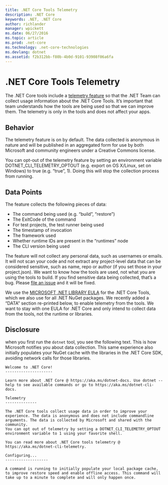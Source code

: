 ```yaml
---
title: .NET Core Tools Telemetry
description: .NET Core
keywords: .NET, .NET Core
author: richlander
manager: wpickett
ms.date: 06/27/2016
ms.topic: article
ms.prod: .net-core
ms.technology: .net-core-technologies
ms.devlang: dotnet
ms.assetid: f2b312bb-f80b-4b0d-9101-93908f06a6fa
---
```


.NET Core Tools Telemetry
=========================

The .NET Core tools include a [telemetry feature](https://github.com/dotnet/cli/pull/2145) so that the .NET Team can collect usage information about the .NET Core Tools. It’s important that team understands how the tools are being used so that we can improve them. The telemetry is only in the tools and does not affect your apps.

Behavior
--------

The telemetry feature is on by default. The data collected is anonymous in nature and will be published in an aggregated form for use by both Microsoft and community engineers under a Creative Commons license.

You can opt-out of the telemetry feature by setting an environment variable DOTNET_CLI_TELEMETRY_OPTOUT (e.g. export on OS X/Linux, set on Windows) to true (e.g. “true”, 1). Doing this will stop the collection process from running.

Data Points
-----------

The feature collects the following pieces of data:

- The command being used (e.g. “build”, “restore”)
- The ExitCode of the command
- For test projects, the test runner being used
- The timestamp of invocation
- The framework used
- Whether runtime IDs are present in the “runtimes” node
- The CLI version being used

The feature will not collect any personal data, such as usernames or emails. It will not scan your code and not extract any project-level data that can be considered sensitive, such as name, repo or author (if you set those in your project.json). We want to know how the tools are used, not what you are using the tools to build. If you find sensitive data being collected, that’s a bug. Please [file an issue](https://github.com/dotnet/cli/issues) and it will be fixed.

We use the [MICROSOFT .NET LIBRARY EULA](https://aka.ms/dotnet-core-eula) for the .NET Core Tools, which we also use for all .NET NuGet packages. We recently added a “DATA” section re-printed below, to enable telemetry from the tools. We want to stay with one EULA for .NET Core and only intend to collect data from the tools, not the runtime or libraries.

Disclosure
----------

when you first run the `dotnet` tool, you see the following text. This is how Microsoft notifies you about data collection. This same experience also initially populates your NuGet cache with the libraries in the .NET Core SDK, avoiding network calls for those libraries.

```
Welcome to .NET Core!
---------------------

Learn more about .NET Core @ https://aka.ms/dotnet-docs. Use dotnet --help to see available commands or go to https://aka.ms/dotnet-cli-docs.

Telemetry
--------------

The .NET Core tools collect usage data in order to improve your experience. The data is anonymous and does not include commandline arguments. The data is collected by Microsoft and shared with the community.
You can opt out of telemetry by setting a DOTNET_CLI_TELEMETRY_OPTOUT environment variable to 1 using your favorite shell.

You can read more about .NET Core tools telemetry @ https://aka.ms/dotnet-cli-telemetry.

Configuring...
-------------------

A command is running to initially populate your local package cache, to improve restore speed and enable offline access. This command will take up to a minute to complete and will only happen once.
```